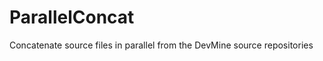ParallelConcat
==============

Concatenate source files in parallel from the DevMine source repositories
